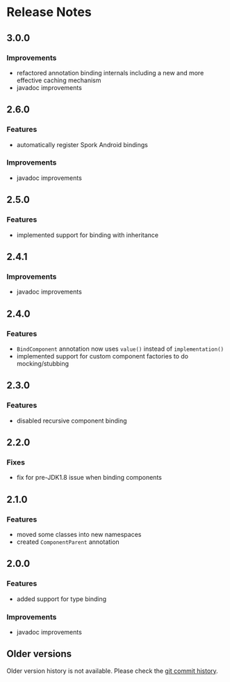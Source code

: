 # Release Notes

## 3.0.0

### Improvements

- refactored annotation binding internals including a new and more effective caching mechanism
- javadoc improvements

## 2.6.0

### Features

- automatically register Spork Android bindings

### Improvements

- javadoc improvements

## 2.5.0

### Features

- implemented support for binding with inheritance

## 2.4.1

### Improvements

- javadoc improvements

## 2.4.0

### Features

- `BindComponent` annotation now uses `value()` instead of `implementation()`
- implemented support for custom component factories to do mocking/stubbing

## 2.3.0

### Features

- disabled recursive component binding

## 2.2.0

### Fixes

- fix for pre-JDK1.8 issue when binding components

## 2.1.0

### Features

- moved some classes into new namespaces
- created `ComponentParent` annotation

## 2.0.0

### Features

- added support for type binding

### Improvements

- javadoc improvements

## Older versions

Older version history is not available. Please check the [git commit history](https://github.com/SporkLibrary/Spork/commits/master).